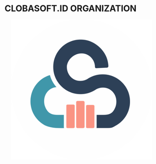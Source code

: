 <p align="text-center">
  <h1>CLOBASOFT.ID ORGANIZATION</h1>
</p>

<p align="center">
  <img width="460" src="https://github.com/clobasoft-id/.github/blob/ce3cfcafd2be7ed779f8702a71411e1972024ca7/profile/images/logo/CLOBASOFT-FINAL-BG.png" alt="Logo">
</p>